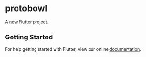 # protobowl

A new Flutter project.

## Getting Started

For help getting started with Flutter, view our online
[documentation](https://flutter.io/).
